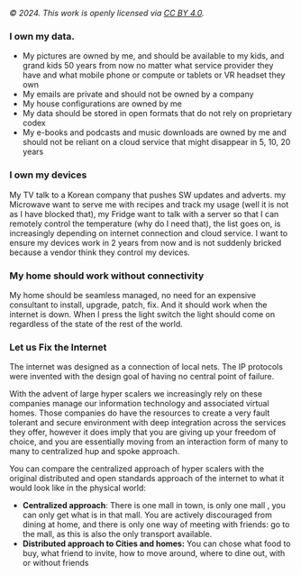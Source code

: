 *© 2024. This work is openly licensed via [CC BY 4.0](https://creativecommons.org/licenses/by/4.0/).*

### I own my data.

- My pictures are owned by me, and should be available to my kids, and grand kids 50 years from now no matter what service provider they have and what mobile phone or compute or tablets or VR headset they own
- My emails are private and should not be owned by a company
- My house configurations are owned by me
- My data should be stored in open formats that do not rely on proprietary codex
- My e-books and podcasts and music downloads are owned by me and should not be reliant on a cloud service that might disappear in 5, 10, 20 years

### I own my devices

My TV talk to a Korean company that pushes SW updates and adverts. my Microwave want to serve me with recipes and track my usage (well it is not as I have blocked that), my Fridge want to talk with a server so that I can remotely control the temperature (why do I need that), the list goes on, is increasingly depending on internet connection and cloud service. I want to ensure my devices work in 2 years from now and is not suddenly bricked because a vendor think they control my devices.

### My home should work without connectivity

My home should be seamless managed, no need for an expensive consultant to install, upgrade, patch, fix. And it should work when the internet is down. When I press the light switch the light should come on regardless of the state of the rest of the world. 

### Let us Fix the Internet

The internet was designed as a connection of local nets. The IP protocols were invented with the design goal of having no central point of failure.

With the advent of large hyper scalers we increasingly rely on these companies manage our information technology and associated virtual homes. Those companies do have the resources to create a very fault tolerant and secure environment with deep integration across the services they offer, however it does imply that you are giving up your freedom of choice, and  you are essentially moving from an interaction form of many to many to centralized hup and spoke approach.

You can compare the centralized approach of hyper scalers with the original distributed and open standards approach of the internet to what it would look like in the physical world:

- **Centralized approach**: There is one mall in town, is only one mall , you can only get what is in that mall. You are actively discouraged from dining at home, and there is only one way of meeting with friends: go to the mall, as this is also the only transport available.
- **Distributed approach to Cities and homes:**  You can chose what food to buy, what friend to invite, how to move around, where to dine out, with or without friends